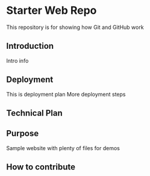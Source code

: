 # Starter Web Repo

This repository is for showing how Git and GitHub work

## Introduction

Intro info

## Deployment

This is deployment plan
More deployment steps

## Technical Plan


## Purpose

Sample website with plenty of files for demos

## How to contribute


